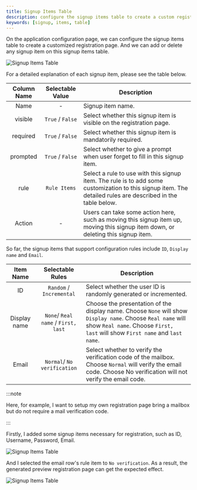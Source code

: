 ```yaml
---
title: Signup Items Table
description: configure the signup items table to create a custom registration page
keywords: [signup, items, table]
---
```


On the application configuration page, we can configure the signup items table to create a customized registration page. And we can add or delete any signup item on this signup items table.

![Signup Items Table](/img/application/signup-items-tabel/signup-items-table.png)

For a detailed explanation of each signup item, please see the table below.

| Column Name | Selectable Value | Description                                                                                                                                                 |
|:-----------:|:----------------:|-------------------------------------------------------------------------------------------------------------------------------------------------------------|
|    Name     |        -         | Signup item name.                                                                                                                                           |
|   visible   | `True` / `False` | Select whether this signup item is visible on the registration page.                                                                                        |
|  required   | `True` / `False` | Select whether this signup item is mandatorily required.                                                                                                    |
|  prompted   | `True` / `False` | Select whether to give a prompt when user forget to fill in this signup item.                                                                               |
|    rule     |  `Rule Items`   | Select a rule to use with this signup item. The rule is to add some customization to this signup item. The detailed rules are described in the table below. |
|   Action    |        -         | Users can take some action here, such as moving this signup item up, moving this signup item down, or deleting this signup item.                            |

So far, the signup items that support configuration rules include `ID`, `Display name` and `Email`.

|  Item Name   |           Selectable Rules           | Description                                                                                                                                                                                 |
|:------------:|:------------------------------------:|---------------------------------------------------------------------------------------------------------------------------------------------------------------------------------------------|
|      ID      |       `Random` / `Incremental`       | Select whether the user ID is randomly generated or incremented.                                                                                                                            |
| Display name | `None`/ `Real name` / `First, last` | Choose the presentation of the display name. Choose `None` will show `Display name`. Choose `Real name` will show `Real name`. Choose `First, last` will show `First name` and `last name`. |
|    Email     |     `Normal`/ `No verification`     | Select whether to verify the verification code of the mailbox. Choose `Normal` will verify the email code. Choose No verification will not verify the email code.                           |

:::note

Here, for example, I want to setup my own registration page bring a mailbox but do not require a mail verification code.

:::

Firstly, I added some signup items necessary for registration, such as ID, Username, Password, Email.

![Signup Items Table](/img/application/signup-items-tabel/signup-items-table-demo-config.png)

And I selected the email row's rule item to `No verification`. As a result, the generated preview registration page can get the expected effect.

![Signup Items Table](/img/application/signup-items-tabel/signup-items-table-demo-page.png)
